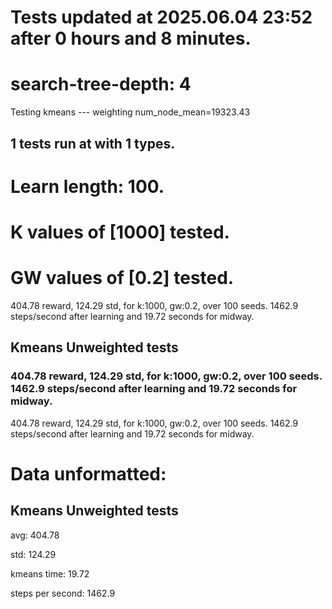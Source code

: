 # Tests updated at 2025.06.04 23:52 after 0 hours and 8 minutes.
# search-tree-depth: 4
Testing kmeans --- weighting
num_node_mean=19323.43

## 1 tests run at with 1 types.
# Learn length: 100.
# K values of [1000] tested.
# GW values of [0.2] tested.

404.78 reward, 124.29 std, for k:1000, gw:0.2, over 100 seeds.  1462.9 steps/second after learning and 19.72 seconds for midway.


## Kmeans Unweighted tests
### 404.78 reward, 124.29 std, for k:1000, gw:0.2, over 100 seeds.  1462.9 steps/second after learning and 19.72 seconds for midway.

404.78 reward, 124.29 std, for k:1000, gw:0.2, over 100 seeds.  1462.9 steps/second after learning and 19.72 seconds for midway.


# Data unformatted:



## Kmeans Unweighted tests
avg:
404.78

std:
124.29

kmeans time:
19.72

steps per second:
1462.9
